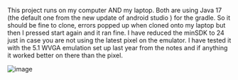 This project runs on my computer AND my laptop. 
Both are using Java 17 (the default one from the new update of android studio ) for the gradle. 
So it should be fine to clone, errors popped up when cloned onto my laptop but then I pressed start again and it ran fine.
I have reduced the minSDK to 24 just in case you are not using the latest pixel on the emulator.
I have tested it with the 5.1 WVGA emulation set up last year from the notes and if anything it worked better on there than the pixel.


![image](https://github.com/willsephton/3DMobileApp/assets/91948192/449ec080-5465-4269-9546-8bde785acb84)
